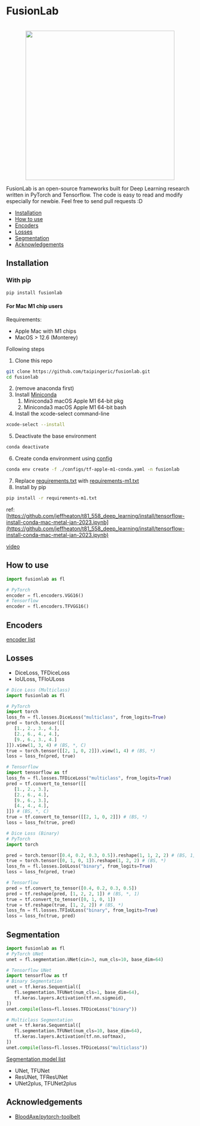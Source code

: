 # FusionLab

<p align="center">
    <br>
    <img src="assets/imgs/fusionlab_banner.png" width="400"/>
    <br>
<p>

FusionLab is an open-source frameworks built for Deep Learning research written in PyTorch and Tensorflow. The code is easy to read and modify 
especially for newbie. Feel free to send pull requests :D

* [Installation](#Installation)
* [How to use](#How-to-use)
* [Encoders](#Encoders)
* [Losses](#Losses)
* [Segmentation](#Segmentation)
* [Acknowledgements](#Acknowledgements)

## Installation

### With pip

```bash
pip install fusionlab
```

#### For Mac M1 chip users

Requirements:
* Apple Mac with M1 chips
* MacOS > 12.6 (Monterey)

Following steps
1. Clone this repo
```bash
git clone https://github.com/taipingeric/fusionlab.git
cd fusionlab
```
2. (remove anaconda first)
3. Install [Miniconda](https://docs.conda.io/en/latest/miniconda.html)
   1. Miniconda3 macOS Apple M1 64-bit pkg
   2. Miniconda3 macOS Apple M1 64-bit bash
4. Install the xcode-select command-line
```bash
xcode-select --install
```
5. Deactivate the base environment
```bash
conda deactivate 
```
6. Create conda environment using [config](./configs/tf-apple-m1-conda.yaml)
```bash
conda env create -f ./configs/tf-apple-m1-conda.yaml -n fusionlab
```
7. Replace [requirements.txt](requirements.txt) with [requirements-m1.txt](configs/requirements-m1.txt)
8. Install by pip
```bash
pip install -r requirements-m1.txt
```

ref: [https://github.com/jeffheaton/t81_558_deep_learning/install/tensorflow-install-conda-mac-metal-jan-2023.ipynb](https://github.com/jeffheaton/t81_558_deep_learning/install/tensorflow-install-conda-mac-metal-jan-2023.ipynb)

[video](https://www.youtube.com/watch?v=5DgWvU0p2bk) 

## How to use

```python
import fusionlab as fl

# PyTorch
encoder = fl.encoders.VGG16()
# Tensorflow
encoder = fl.encoders.TFVGG16()

```

## Encoders

[encoder list](fusionlab/encoders/README.md)

## Losses
* DiceLoss, TFDiceLoss
* IoULoss, TFIoULoss

```python
# Dice Loss (Multiclass)
import fusionlab as fl

# PyTorch
import torch
loss_fn = fl.losses.DiceLoss("multiclass", from_logits=True)
pred = torch.tensor([[
   [1., 2., 3., 4.],
   [2., 6., 4., 4.],
   [9., 6., 3., 4.]
]]).view(1, 3, 4) # (BS, *, C)
true = torch.tensor([[2, 1, 0, 2]]).view(1, 4) # (BS, *)
loss = loss_fn(pred, true)

# Tensorflow
import tensorflow as tf
loss_fn = fl.losses.TFDiceLoss("multiclass", from_logits=True)
pred = tf.convert_to_tensor([[
   [1., 2., 3.],
   [2., 6., 4.],
   [9., 6., 3.],
   [4., 4., 4.],
]]) # (BS, *, C)
true = tf.convert_to_tensor([[2, 1, 0, 2]]) # (BS, *)
loss = loss_fn(true, pred)

# Dice Loss (Binary)
# PyTorch
import torch

pred = torch.tensor([0.4, 0.2, 0.3, 0.5]).reshape(1, 1, 2, 2) # (BS, 1, *)
true = torch.tensor([0, 1, 0, 1]).reshape(1, 2, 2) # (BS, *)
loss_fn = fl.losses.IoULoss("binary", from_logits=True)
loss = loss_fn(pred, true)

# Tensorflow
pred = tf.convert_to_tensor([0.4, 0.2, 0.3, 0.5])
pred = tf.reshape(pred, [1, 2, 2, 1]) # (BS, *, 1)
true = tf.convert_to_tensor([0, 1, 0, 1])
true = tf.reshape(true, [1, 2, 2]) # (BS, *)
loss_fn = fl.losses.TFIoULoss("binary", from_logits=True)
loss = loss_fn(true, pred)


```

## Segmentation

```python
import fusionlab as fl
# PyTorch UNet
unet = fl.segmentation.UNet(cin=3, num_cls=10, base_dim=64)

# Tensorflow UNet
import tensorflow as tf
# Binary Segmentation
unet = tf.keras.Sequential([
   fl.segmentation.TFUNet(num_cls=1, base_dim=64),
   tf.keras.layers.Activation(tf.nn.sigmoid),
])
unet.compile(loss=fl.losses.TFDiceLoss("binary"))

# Multiclass Segmentation
unet = tf.keras.Sequential([
   fl.segmentation.TFUNet(num_cls=10, base_dim=64),
   tf.keras.layers.Activation(tf.nn.softmax),
])
unet.compile(loss=fl.losses.TFDiceLoss("multiclass"))
```

[Segmentation model list](fusionlab/segmentation/README.md)

* UNet, TFUNet
* ResUNet, TFResUNet
* UNet2plus, TFUNet2plus

## Acknowledgements

* [BloodAxe/pytorch-toolbelt](https://github.com/BloodAxe/pytorch-toolbelt)